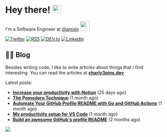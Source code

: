 
# Hey there! <img src="https://media.giphy.com/media/hvRJCLFzcasrR4ia7z/giphy.gif" width="25px">

I'm a Software Engineer at <a href="https://github.com/arexio">@arexio</a> <img src="https://media.giphy.com/media/WUlplcMpOCEmTGBtBW/giphy.gif" width="30">

[![Twitter](https://img.shields.io/badge/Twitter-1DA1F2?style=for-the-badge&logo=twitter&logoColor=white)](https://twitter.com/intent/follow?screen_name=charly3pins)
[![RSS](https://img.shields.io/badge/RSS-FFA500?style=for-the-badge&logo=rss&logoColor=white)](https://charly3pins.dev)
[![DEV.to](https://img.shields.io/badge/dev.to-0A0A0A?style=for-the-badge&logo=dev.to&logoColor=white)](https://dev.to/charly3pins)
[![Linkedin](https://img.shields.io/badge/LinkedIn-0077B5?style=for-the-badge&logo=linkedin&logoColor=white)](https://www.linkedin.com/in/carlesfuste/)

## 👨‍💻 Blog

Besides writing code, I like to write articles about things that I find interesting. You can read the articles at **[charly3pins.dev](https://charly3pins.dev)**

Latest posts:
- **[Increase your productivity with Notion](https://charly3pins.dev/blog/increase-your-productivity-with-notion/)** (25 days ago)
- **[The Pomodoro Technique](https://charly3pins.dev/blog/the-pomodoro-technique/)** (1 month ago)
- **[Automate Your GitHub Profile README with Go and GitHub Actions](https://charly3pins.dev/blog/automate-your-github-profile-readme-with-go-and-github-actions/)** (1 month ago)
- **[My productivity setup for VS Code](https://charly3pins.dev/blog/my-productivity-setup-for-vs-code/)** (1 month ago)
- **[Build an awesome GitHub's profile README](https://charly3pins.dev/blog/build-an-awesome-github-profile-readme/)** (2 months ago)


![](https://media.giphy.com/media/OPYnG3Xf8zLag/giphy.gif)